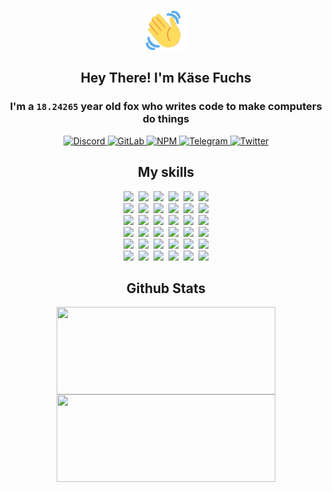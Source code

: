 <div><p align=center><img src=./resources/images/wave.gif width=64px height=64px></p><h2 align=center>Hey There! I'm Käse Fuchs</h2><h3 align=center>I'm a <code>18.24265</code> year old fox who writes code to make computers do things</h3><p align=center><a href=https://discord.com/users/507526681125322772><img alt=Discord src="https://img.shields.io/badge/Discord-5865F2?logo=discord&logoColor=white&style=flat-square#84db226042f13878d91948583a029f81"> </a><a href=https://gitlab.com/kasefuchs><img alt=GitLab src="https://img.shields.io/badge/GitLab-330F63?logo=gitlab&logoColor=white&style=flat-square#84db226042f13878d91948583a029f81"> </a><a href=https://npmjs.com/~kasefuchs><img alt=NPM src="https://img.shields.io/badge/NPM-CB3837?logo=npm&logoColor=white&style=flat-square#84db226042f13878d91948583a029f81"> </a><a href=https://t.me/kasefuchs><img alt=Telegram src="https://img.shields.io/badge/Telegram-2CA5E0?logo=telegram&logoColor=white&style=flat-square#84db226042f13878d91948583a029f81"> </a><a href=https://twitter.com/kasefuchs><img alt=Twitter src="https://img.shields.io/badge/Twitter-1DA1F2?logo=twitter&logoColor=white&style=flat-square#84db226042f13878d91948583a029f81"></a></p><h2 align=center>My skills</h2><p align=center><a href=https://aws.amazon.com/ ><picture><source srcset="https://skillicons.dev/icons?i=aws&theme=dark#84db226042f13878d91948583a029f81" media="(prefers-color-scheme: dark)"><source srcset="https://skillicons.dev/icons?i=aws&theme=light#84db226042f13878d91948583a029f81" media="(prefers-color-scheme: light), (prefers-color-scheme: no-preference)"><img src="https://skillicons.dev/icons?i=aws&theme=light#84db226042f13878d91948583a029f81"></picture></a>&nbsp;&nbsp;<a href=https://en.wikipedia.org/wiki/Bash_(Unix_shell)><picture><source srcset="https://skillicons.dev/icons?i=bash&theme=dark#84db226042f13878d91948583a029f81" media="(prefers-color-scheme: dark)"><source srcset="https://skillicons.dev/icons?i=bash&theme=light#84db226042f13878d91948583a029f81" media="(prefers-color-scheme: light), (prefers-color-scheme: no-preference)"><img src="https://skillicons.dev/icons?i=bash&theme=light#84db226042f13878d91948583a029f81"></picture></a>&nbsp;&nbsp;<a href=https://discord.com/developers/docs><picture><source srcset="https://skillicons.dev/icons?i=bots&theme=dark#84db226042f13878d91948583a029f81" media="(prefers-color-scheme: dark)"><source srcset="https://skillicons.dev/icons?i=bots&theme=light#84db226042f13878d91948583a029f81" media="(prefers-color-scheme: light), (prefers-color-scheme: no-preference)"><img src="https://skillicons.dev/icons?i=bots&theme=light#84db226042f13878d91948583a029f81"></picture></a>&nbsp;&nbsp;<a href=https://www.cloudflare.com/ ><picture><source srcset="https://skillicons.dev/icons?i=cloudflare&theme=dark#84db226042f13878d91948583a029f81" media="(prefers-color-scheme: dark)"><source srcset="https://skillicons.dev/icons?i=cloudflare&theme=light#84db226042f13878d91948583a029f81" media="(prefers-color-scheme: light), (prefers-color-scheme: no-preference)"><img src="https://skillicons.dev/icons?i=cloudflare&theme=light#84db226042f13878d91948583a029f81"></picture></a>&nbsp;&nbsp;<a href=https://en.wikipedia.org/wiki/CSS><picture><source srcset="https://skillicons.dev/icons?i=css&theme=dark#84db226042f13878d91948583a029f81" media="(prefers-color-scheme: dark)"><source srcset="https://skillicons.dev/icons?i=css&theme=light#84db226042f13878d91948583a029f81" media="(prefers-color-scheme: light), (prefers-color-scheme: no-preference)"><img src="https://skillicons.dev/icons?i=css&theme=light#84db226042f13878d91948583a029f81"></picture></a>&nbsp;&nbsp;<a href=https://www.docker.com/ ><picture><source srcset="https://skillicons.dev/icons?i=docker&theme=dark#84db226042f13878d91948583a029f81" media="(prefers-color-scheme: dark)"><source srcset="https://skillicons.dev/icons?i=docker&theme=light#84db226042f13878d91948583a029f81" media="(prefers-color-scheme: light), (prefers-color-scheme: no-preference)"><img src="https://skillicons.dev/icons?i=docker&theme=light#84db226042f13878d91948583a029f81"></picture></a><br><a href=https://www.electronjs.org/ ><picture><source srcset="https://skillicons.dev/icons?i=electron&theme=dark#84db226042f13878d91948583a029f81" media="(prefers-color-scheme: dark)"><source srcset="https://skillicons.dev/icons?i=electron&theme=light#84db226042f13878d91948583a029f81" media="(prefers-color-scheme: light), (prefers-color-scheme: no-preference)"><img src="https://skillicons.dev/icons?i=electron&theme=light#84db226042f13878d91948583a029f81"></picture></a>&nbsp;&nbsp;<a href=https://expressjs.com/ ><picture><source srcset="https://skillicons.dev/icons?i=express&theme=dark#84db226042f13878d91948583a029f81" media="(prefers-color-scheme: dark)"><source srcset="https://skillicons.dev/icons?i=express&theme=light#84db226042f13878d91948583a029f81" media="(prefers-color-scheme: light), (prefers-color-scheme: no-preference)"><img src="https://skillicons.dev/icons?i=express&theme=light#84db226042f13878d91948583a029f81"></picture></a>&nbsp;&nbsp;<a href=https://www.figma.com/ ><picture><source srcset="https://skillicons.dev/icons?i=figma&theme=dark#84db226042f13878d91948583a029f81" media="(prefers-color-scheme: dark)"><source srcset="https://skillicons.dev/icons?i=figma&theme=light#84db226042f13878d91948583a029f81" media="(prefers-color-scheme: light), (prefers-color-scheme: no-preference)"><img src="https://skillicons.dev/icons?i=figma&theme=light#84db226042f13878d91948583a029f81"></picture></a>&nbsp;&nbsp;<a href=https://firebase.google.com/ ><picture><source srcset="https://skillicons.dev/icons?i=firebase&theme=dark#84db226042f13878d91948583a029f81" media="(prefers-color-scheme: dark)"><source srcset="https://skillicons.dev/icons?i=firebase&theme=light#84db226042f13878d91948583a029f81" media="(prefers-color-scheme: light), (prefers-color-scheme: no-preference)"><img src="https://skillicons.dev/icons?i=firebase&theme=light#84db226042f13878d91948583a029f81"></picture></a>&nbsp;&nbsp;<a href=https://flask.palletsprojects.com/ ><picture><source srcset="https://skillicons.dev/icons?i=flask&theme=dark#84db226042f13878d91948583a029f81" media="(prefers-color-scheme: dark)"><source srcset="https://skillicons.dev/icons?i=flask&theme=light#84db226042f13878d91948583a029f81" media="(prefers-color-scheme: light), (prefers-color-scheme: no-preference)"><img src="https://skillicons.dev/icons?i=flask&theme=light#84db226042f13878d91948583a029f81"></picture></a>&nbsp;&nbsp;<a href=https://cloud.google.com/ ><picture><source srcset="https://skillicons.dev/icons?i=gcp&theme=dark#84db226042f13878d91948583a029f81" media="(prefers-color-scheme: dark)"><source srcset="https://skillicons.dev/icons?i=gcp&theme=light#84db226042f13878d91948583a029f81" media="(prefers-color-scheme: light), (prefers-color-scheme: no-preference)"><img src="https://skillicons.dev/icons?i=gcp&theme=light#84db226042f13878d91948583a029f81"></picture></a><br><a href=https://git-scm.com/ ><picture><source srcset="https://skillicons.dev/icons?i=git&theme=dark#84db226042f13878d91948583a029f81" media="(prefers-color-scheme: dark)"><source srcset="https://skillicons.dev/icons?i=git&theme=light#84db226042f13878d91948583a029f81" media="(prefers-color-scheme: light), (prefers-color-scheme: no-preference)"><img src="https://skillicons.dev/icons?i=git&theme=light#84db226042f13878d91948583a029f81"></picture></a>&nbsp;&nbsp;<a href=https://github.com/ ><picture><source srcset="https://skillicons.dev/icons?i=github&theme=dark#84db226042f13878d91948583a029f81" media="(prefers-color-scheme: dark)"><source srcset="https://skillicons.dev/icons?i=github&theme=light#84db226042f13878d91948583a029f81" media="(prefers-color-scheme: light), (prefers-color-scheme: no-preference)"><img src="https://skillicons.dev/icons?i=github&theme=light#84db226042f13878d91948583a029f81"></picture></a>&nbsp;&nbsp;<a href=https://gitlab.com/ ><picture><source srcset="https://skillicons.dev/icons?i=gitlab&theme=dark#84db226042f13878d91948583a029f81" media="(prefers-color-scheme: dark)"><source srcset="https://skillicons.dev/icons?i=gitlab&theme=light#84db226042f13878d91948583a029f81" media="(prefers-color-scheme: light), (prefers-color-scheme: no-preference)"><img src="https://skillicons.dev/icons?i=gitlab&theme=light#84db226042f13878d91948583a029f81"></picture></a>&nbsp;&nbsp;<a href=https://www.heroku.com/ ><picture><source srcset="https://skillicons.dev/icons?i=heroku&theme=dark#84db226042f13878d91948583a029f81" media="(prefers-color-scheme: dark)"><source srcset="https://skillicons.dev/icons?i=heroku&theme=light#84db226042f13878d91948583a029f81" media="(prefers-color-scheme: light), (prefers-color-scheme: no-preference)"><img src="https://skillicons.dev/icons?i=heroku&theme=light#84db226042f13878d91948583a029f81"></picture></a>&nbsp;&nbsp;<a href=https://en.wikipedia.org/wiki/HTML><picture><source srcset="https://skillicons.dev/icons?i=html&theme=dark#84db226042f13878d91948583a029f81" media="(prefers-color-scheme: dark)"><source srcset="https://skillicons.dev/icons?i=html&theme=light#84db226042f13878d91948583a029f81" media="(prefers-color-scheme: light), (prefers-color-scheme: no-preference)"><img src="https://skillicons.dev/icons?i=html&theme=light#84db226042f13878d91948583a029f81"></picture></a>&nbsp;&nbsp;<a href=https://en.wikipedia.org/wiki/JavaScript><picture><source srcset="https://skillicons.dev/icons?i=js&theme=dark#84db226042f13878d91948583a029f81" media="(prefers-color-scheme: dark)"><source srcset="https://skillicons.dev/icons?i=js&theme=light#84db226042f13878d91948583a029f81" media="(prefers-color-scheme: light), (prefers-color-scheme: no-preference)"><img src="https://skillicons.dev/icons?i=js&theme=light#84db226042f13878d91948583a029f81"></picture></a><br><a href=https://en.wikipedia.org/wiki/Linux><picture><source srcset="https://skillicons.dev/icons?i=linux&theme=dark#84db226042f13878d91948583a029f81" media="(prefers-color-scheme: dark)"><source srcset="https://skillicons.dev/icons?i=linux&theme=light#84db226042f13878d91948583a029f81" media="(prefers-color-scheme: light), (prefers-color-scheme: no-preference)"><img src="https://skillicons.dev/icons?i=linux&theme=light#84db226042f13878d91948583a029f81"></picture></a>&nbsp;&nbsp;<a href=https://mui.com/ ><picture><source srcset="https://skillicons.dev/icons?i=materialui&theme=dark#84db226042f13878d91948583a029f81" media="(prefers-color-scheme: dark)"><source srcset="https://skillicons.dev/icons?i=materialui&theme=light#84db226042f13878d91948583a029f81" media="(prefers-color-scheme: light), (prefers-color-scheme: no-preference)"><img src="https://skillicons.dev/icons?i=materialui&theme=light#84db226042f13878d91948583a029f81"></picture></a>&nbsp;&nbsp;<a href=https://en.wikipedia.org/wiki/Markdown><picture><source srcset="https://skillicons.dev/icons?i=md&theme=dark#84db226042f13878d91948583a029f81" media="(prefers-color-scheme: dark)"><source srcset="https://skillicons.dev/icons?i=md&theme=light#84db226042f13878d91948583a029f81" media="(prefers-color-scheme: light), (prefers-color-scheme: no-preference)"><img src="https://skillicons.dev/icons?i=md&theme=light#84db226042f13878d91948583a029f81"></picture></a>&nbsp;&nbsp;<a href=https://www.mongodb.com/ ><picture><source srcset="https://skillicons.dev/icons?i=mongodb&theme=dark#84db226042f13878d91948583a029f81" media="(prefers-color-scheme: dark)"><source srcset="https://skillicons.dev/icons?i=mongodb&theme=light#84db226042f13878d91948583a029f81" media="(prefers-color-scheme: light), (prefers-color-scheme: no-preference)"><img src="https://skillicons.dev/icons?i=mongodb&theme=light#84db226042f13878d91948583a029f81"></picture></a>&nbsp;&nbsp;<a href=https://www.mysql.com/ ><picture><source srcset="https://skillicons.dev/icons?i=mysql&theme=dark#84db226042f13878d91948583a029f81" media="(prefers-color-scheme: dark)"><source srcset="https://skillicons.dev/icons?i=mysql&theme=light#84db226042f13878d91948583a029f81" media="(prefers-color-scheme: light), (prefers-color-scheme: no-preference)"><img src="https://skillicons.dev/icons?i=mysql&theme=light#84db226042f13878d91948583a029f81"></picture></a>&nbsp;&nbsp;<a href=https://nextjs.org/ ><picture><source srcset="https://skillicons.dev/icons?i=nextjs&theme=dark#84db226042f13878d91948583a029f81" media="(prefers-color-scheme: dark)"><source srcset="https://skillicons.dev/icons?i=nextjs&theme=light#84db226042f13878d91948583a029f81" media="(prefers-color-scheme: light), (prefers-color-scheme: no-preference)"><img src="https://skillicons.dev/icons?i=nextjs&theme=light#84db226042f13878d91948583a029f81"></picture></a><br><a href=https://nodejs.org/en/ ><picture><source srcset="https://skillicons.dev/icons?i=nodejs&theme=dark#84db226042f13878d91948583a029f81" media="(prefers-color-scheme: dark)"><source srcset="https://skillicons.dev/icons?i=nodejs&theme=light#84db226042f13878d91948583a029f81" media="(prefers-color-scheme: light), (prefers-color-scheme: no-preference)"><img src="https://skillicons.dev/icons?i=nodejs&theme=light#84db226042f13878d91948583a029f81"></picture></a>&nbsp;&nbsp;<a href=https://www.postgresql.org/ ><picture><source srcset="https://skillicons.dev/icons?i=postgres&theme=dark#84db226042f13878d91948583a029f81" media="(prefers-color-scheme: dark)"><source srcset="https://skillicons.dev/icons?i=postgres&theme=light#84db226042f13878d91948583a029f81" media="(prefers-color-scheme: light), (prefers-color-scheme: no-preference)"><img src="https://skillicons.dev/icons?i=postgres&theme=light#84db226042f13878d91948583a029f81"></picture></a>&nbsp;&nbsp;<a href=https://learn.microsoft.com/en-us/powershell/ ><picture><source srcset="https://skillicons.dev/icons?i=powershell&theme=dark#84db226042f13878d91948583a029f81" media="(prefers-color-scheme: dark)"><source srcset="https://skillicons.dev/icons?i=powershell&theme=light#84db226042f13878d91948583a029f81" media="(prefers-color-scheme: light), (prefers-color-scheme: no-preference)"><img src="https://skillicons.dev/icons?i=powershell&theme=light#84db226042f13878d91948583a029f81"></picture></a>&nbsp;&nbsp;<a href=https://www.python.org/ ><picture><source srcset="https://skillicons.dev/icons?i=py&theme=dark#84db226042f13878d91948583a029f81" media="(prefers-color-scheme: dark)"><source srcset="https://skillicons.dev/icons?i=py&theme=light#84db226042f13878d91948583a029f81" media="(prefers-color-scheme: light), (prefers-color-scheme: no-preference)"><img src="https://skillicons.dev/icons?i=py&theme=light#84db226042f13878d91948583a029f81"></picture></a>&nbsp;&nbsp;<a href=https://www.raspberrypi.org/ ><picture><source srcset="https://skillicons.dev/icons?i=raspberrypi&theme=dark#84db226042f13878d91948583a029f81" media="(prefers-color-scheme: dark)"><source srcset="https://skillicons.dev/icons?i=raspberrypi&theme=light#84db226042f13878d91948583a029f81" media="(prefers-color-scheme: light), (prefers-color-scheme: no-preference)"><img src="https://skillicons.dev/icons?i=raspberrypi&theme=light#84db226042f13878d91948583a029f81"></picture></a>&nbsp;&nbsp;<a href=https://reactjs.org/ ><picture><source srcset="https://skillicons.dev/icons?i=react&theme=dark#84db226042f13878d91948583a029f81" media="(prefers-color-scheme: dark)"><source srcset="https://skillicons.dev/icons?i=react&theme=light#84db226042f13878d91948583a029f81" media="(prefers-color-scheme: light), (prefers-color-scheme: no-preference)"><img src="https://skillicons.dev/icons?i=react&theme=light#84db226042f13878d91948583a029f81"></picture></a><br><a href=https://redux.js.org/ ><picture><source srcset="https://skillicons.dev/icons?i=redux&theme=dark#84db226042f13878d91948583a029f81" media="(prefers-color-scheme: dark)"><source srcset="https://skillicons.dev/icons?i=redux&theme=light#84db226042f13878d91948583a029f81" media="(prefers-color-scheme: light), (prefers-color-scheme: no-preference)"><img src="https://skillicons.dev/icons?i=redux&theme=light#84db226042f13878d91948583a029f81"></picture></a>&nbsp;&nbsp;<a href=https://en.wikipedia.org/wiki/Regular_expression><picture><source srcset="https://skillicons.dev/icons?i=regex&theme=dark#84db226042f13878d91948583a029f81" media="(prefers-color-scheme: dark)"><source srcset="https://skillicons.dev/icons?i=regex&theme=light#84db226042f13878d91948583a029f81" media="(prefers-color-scheme: light), (prefers-color-scheme: no-preference)"><img src="https://skillicons.dev/icons?i=regex&theme=light#84db226042f13878d91948583a029f81"></picture></a>&nbsp;&nbsp;<a href=https://en.wikipedia.org/wiki/Sass_(stylesheet_language)><picture><source srcset="https://skillicons.dev/icons?i=sass&theme=dark#84db226042f13878d91948583a029f81" media="(prefers-color-scheme: dark)"><source srcset="https://skillicons.dev/icons?i=sass&theme=light#84db226042f13878d91948583a029f81" media="(prefers-color-scheme: light), (prefers-color-scheme: no-preference)"><img src="https://skillicons.dev/icons?i=sass&theme=light#84db226042f13878d91948583a029f81"></picture></a>&nbsp;&nbsp;<a href=https://www.typescriptlang.org/ ><picture><source srcset="https://skillicons.dev/icons?i=ts&theme=dark#84db226042f13878d91948583a029f81" media="(prefers-color-scheme: dark)"><source srcset="https://skillicons.dev/icons?i=ts&theme=light#84db226042f13878d91948583a029f81" media="(prefers-color-scheme: light), (prefers-color-scheme: no-preference)"><img src="https://skillicons.dev/icons?i=ts&theme=light#84db226042f13878d91948583a029f81"></picture></a>&nbsp;&nbsp;<a href=https://unity.com/ ><picture><source srcset="https://skillicons.dev/icons?i=unity&theme=dark#84db226042f13878d91948583a029f81" media="(prefers-color-scheme: dark)"><source srcset="https://skillicons.dev/icons?i=unity&theme=light#84db226042f13878d91948583a029f81" media="(prefers-color-scheme: light), (prefers-color-scheme: no-preference)"><img src="https://skillicons.dev/icons?i=unity&theme=light#84db226042f13878d91948583a029f81"></picture></a>&nbsp;&nbsp;<a href=https://workers.cloudflare.com/ ><picture><source srcset="https://skillicons.dev/icons?i=workers&theme=dark#84db226042f13878d91948583a029f81" media="(prefers-color-scheme: dark)"><source srcset="https://skillicons.dev/icons?i=workers&theme=light#84db226042f13878d91948583a029f81" media="(prefers-color-scheme: light), (prefers-color-scheme: no-preference)"><img src="https://skillicons.dev/icons?i=workers&theme=light#84db226042f13878d91948583a029f81"></picture></a><br></p><h2 align=center>Github Stats</h2><p align=center><picture><source srcset="https://github-readme-stats-kasefuchs.vercel.app/api/?count_private=true&hide_border=true&hide_rank=true&line_height=20&hide_title=true&username=Kasefuchs&theme=dark#84db226042f13878d91948583a029f81" media="(prefers-color-scheme: dark)"><source srcset="https://github-readme-stats-kasefuchs.vercel.app/api/?count_private=true&hide_border=true&hide_rank=true&line_height=20&hide_title=true&username=Kasefuchs&theme=light#84db226042f13878d91948583a029f81" media="(prefers-color-scheme: light), (prefers-color-scheme: no-preference)"><img align=middle width=350 height=140 src="https://github-readme-stats-kasefuchs.vercel.app/api/?count_private=true&hide_border=true&hide_rank=true&line_height=20&hide_title=true&username=Kasefuchs&theme=light#84db226042f13878d91948583a029f81"></picture><picture><source srcset="https://github-readme-stats-kasefuchs.vercel.app/api/top-langs/?count_private=true&hide_border=true&layout=compact&username=Kasefuchs&theme=dark#84db226042f13878d91948583a029f81" media="(prefers-color-scheme: dark)"><source srcset="https://github-readme-stats-kasefuchs.vercel.app/api/top-langs/?count_private=true&hide_border=true&layout=compact&username=Kasefuchs&theme=light#84db226042f13878d91948583a029f81" media="(prefers-color-scheme: light), (prefers-color-scheme: no-preference)"><img align=middle width=350 height=140 src="https://github-readme-stats-kasefuchs.vercel.app/api/top-langs/?count_private=true&hide_border=true&layout=compact&username=Kasefuchs&theme=light#84db226042f13878d91948583a029f81"></picture></p><img src="https://hit.yhype.me/github/profile?user_id=64592097#84db226042f13878d91948583a029f81" alt=""></div>